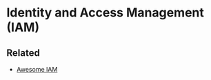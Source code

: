# Identity and Access Management (IAM)

## Related

- [Awesome IAM](https://github.com/kdeldycke/awesome-iam)
